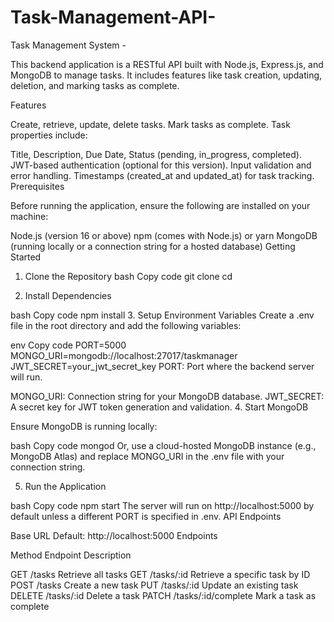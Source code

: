 # Task-Management-API-








Task Management System -


This backend application is a RESTful API built with Node.js, Express.js, and MongoDB to manage tasks. It includes features like task creation, updating, deletion, and marking tasks as complete.

Features


Create, retrieve, update, delete tasks.
Mark tasks as complete.
Task properties include:



Title, Description, Due Date, Status (pending, in_progress, completed).
JWT-based authentication (optional for this version).
Input validation and error handling.
Timestamps (created_at and updated_at) for task tracking.
Prerequisites





Before running the application, ensure the following are installed on your machine:

Node.js (version 16 or above)
npm (comes with Node.js) or yarn
MongoDB (running locally or a connection string for a hosted database)
Getting Started










1. Clone the Repository
bash
Copy code
git clone <repository-url>
cd <repository-folder>








2. Install Dependencies




bash
Copy code
npm install
3. Setup Environment Variables
Create a .env file in the root directory and add the following variables:

env
Copy code
PORT=5000
MONGO_URI=mongodb://localhost:27017/taskmanager
JWT_SECRET=your_jwt_secret_key
PORT: Port where the backend server will run.




MONGO_URI: Connection string for your MongoDB database.
JWT_SECRET: A secret key for JWT token generation and validation.
4. Start MongoDB



Ensure MongoDB is running locally:

bash
Copy code
mongod
Or, use a cloud-hosted MongoDB instance (e.g., MongoDB Atlas) and replace MONGO_URI in the .env file with your connection string.

5. Run the Application


bash
Copy code
npm start
The server will run on http://localhost:5000 by default unless a different PORT is specified in .env.
API Endpoints



Base URL
Default: http://localhost:5000
Endpoints




Method	Endpoint	Description




GET	/tasks	Retrieve all tasks
GET	/tasks/:id	Retrieve a specific task by ID
POST	/tasks	Create a new task
PUT	/tasks/:id	Update an existing task
DELETE	/tasks/:id	Delete a task
PATCH	/tasks/:id/complete	Mark a task as complete
